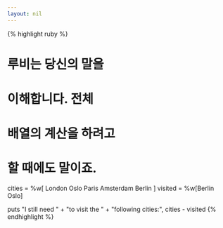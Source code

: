 ```yaml
---
layout: nil
---
```


{% highlight ruby %}
# 루비는 당신의 말을
# 이해합니다. 전체
# 배열의 계산을 하려고
# 할 때에도 말이죠.
cities  = %w[ London
              Oslo
              Paris
              Amsterdam
              Berlin ]
visited = %w[Berlin Oslo]

puts "I still need " +
     "to visit the " +
     "following cities:",
     cities - visited
{% endhighlight %}
